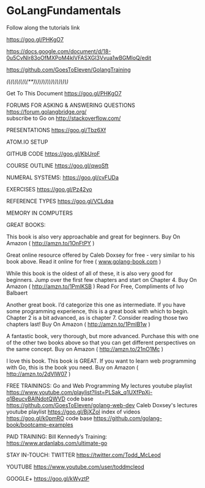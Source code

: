 # GoLangFundamentals
Follow along the tutorials link

https://goo.gl/PHKgO7

https://docs.google.com/document/d/18-0u5CvNIr83oOfMXPoM4klVFASXGl3Vvua1wBGMIoQ/edit

https://github.com/GoesToEleven/GolangTraining

*(*(*(*(*(*(*(*(*(*(*(**)*)*)*)*)*)*)*))*)*)*)*)*)*)*)*)*)*

Get To This Document
https://goo.gl/PHKgO7

FORUMS FOR ASKING & ANSWERING QUESTIONS
https://forum.golangbridge.org/  
subscribe to Go on http://stackoverflow.com/

PRESENTATIONS
https://goo.gl/Tbz6Xf

ATOM.IO SETUP

GITHUB CODE
https://goo.gl/KbUroF

COURSE OUTLINE
https://goo.gl/qwoSft

NUMERAL SYSTEMS:
https://goo.gl/cvFUDa 

EXERCISES
https://goo.gl/Pz42yo 

REFERENCE TYPES
https://goo.gl/VCLdqa

MEMORY IN COMPUTERS 

GREAT BOOKS:

This book is also very approachable and great for beginners. 
Buy On Amazon ( http://amzn.to/1OnFtPY )


Great online resource offered by Caleb Doxsey for free - very similar to his book above. 
Read it online for free ( www.golang-book.com )


While this book is the oldest of all of these, it is also very good for beginners. Jump over the first few chapters and start on Chapter 4.
Buy On Amazon ( http://amzn.to/1PmlKSB )
Read For Free, Compliments of Ivo Balbaert



Another great book. I’d categorize this one as intermediate. If you have some programming experience, this is a great book with which to begin. Chapter 2 is a bit advanced, as is chapter 7. Consider reading those two chapters last!
Buy On Amazon ( http://amzn.to/1PmlB1w )


A fantastic book, very thorough, but more advanced. Purchase this with one of the other two books above so that you can get different perspectives on the same concept.
Buy on Amazon ( http://amzn.to/21nO1Mc )  


I love this book. This book is GREAT. If you want to learn web programming with Go, this is the book you need.
Buy on Amazon ( http://amzn.to/2dVlW07 )  



FREE TRAININGS:
Go and Web Programming
My lectures
youtube playlist
https://www.youtube.com/playlist?list=PLSak_q1UXfPpXj-q1BeucvBAlNdotQWVD 
code base
https://github.com/GoesToEleven/golang-web-dev 
Caleb Doxsey's lectures
youtube playlist
https://goo.gl/BjXZol 
index of videos
https://goo.gl/k0pmRO 
code base
https://github.com/golang-book/bootcamp-examples 


PAID TRAINING:
Bill Kennedy’s Training:
https://www.ardanlabs.com/ultimate-go

STAY IN-TOUCH:
TWITTER
https://twitter.com/Todd_McLeod 

YOUTUBE
https://www.youtube.com/user/toddmcleod

GOOGLE+
https://goo.gl/kWyztP 






